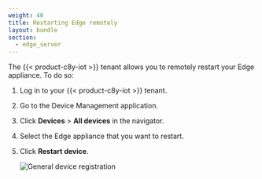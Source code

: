 ```yaml
---
weight: 40
title: Restarting Edge remotely
layout: bundle
section:
  - edge_server
---
```


The {{< product-c8y-iot >}} tenant allows you to remotely restart your Edge appliance. To do so:

1. Log in to your {{< product-c8y-iot >}} tenant.

2. Go to the Device Management application.

3. Click **Devices** > **All devices** in the navigator.

4. Select the Edge appliance that you want to restart.

5. Click **Restart device**.

   <img src="/images/edge/edge-remote-restart.png" alt="General device registration" style="max-width: 100%">

